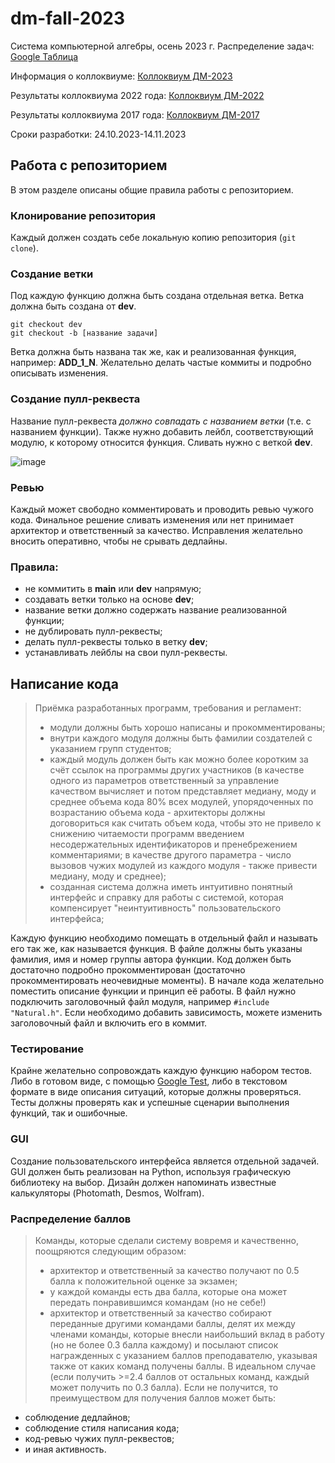 # dm-fall-2023
Система компьютерной алгебры, осень 2023 г.
Распределение задач: [Google Таблица](https://docs.google.com/spreadsheets/d/1mqQHPuXaIwAezNREHy1WPq97WdGk9A8vVeLzBteJ3eQ/)

Информация о коллоквиуме: [Коллоквиум ДМ-2023](https://docs.google.com/document/d/1Dv_6AIhxg_3ezu6VMcEnMpyfRzgym9l8PmE4ULGfjgM/)

Результаты коллоквиума 2022 года: [Коллоквиум ДМ-2022](https://docs.google.com/document/d/1wNbhlivYvZCxg-JJz-I_69-6fPLm8c_74a8Igy5ZSsk/)

Результаты коллоквиума 2017 года: [Коллоквиум ДМ-2017](https://docs.google.com/document/d/1P17zNI2rWxMxBM7WhqP5BTz1wLrHpEpLlYb_WarT-3U/)

Сроки разработки: 24.10.2023-14.11.2023

## Работа с репозиторием
В этом разделе описаны общие правила работы с репозиторием.

### Клонирование репозитория
Каждый должен создать себе локальную копию репозитория (`git clone`).

### Создание ветки
Под каждую функцию должна быть создана отдельная ветка. Ветка должна быть создана от **dev**.
```
git checkout dev
git checkout -b [название задачи]
```
Ветка должна быть названа так же, как и реализованная функция, например: **ADD_1_N**.
Желательно делать частые коммиты и подробно описывать изменения.

### Создание пулл-реквеста
Название пулл-реквеста _должно совпадать с названием ветки_ (т.е. с названием функции). Также нужно добавить лейбл, соответствующий модулю, к которому относится функция. Сливать нужно с веткой **dev**.

![image](https://github.com/spanwalla/dm-fall-2023/assets/33371858/51cd7e47-121e-4e8d-8491-67cfd2efbe15)

### Ревью
Каждый может свободно комментировать и проводить ревью чужого кода. Финальное решение сливать изменения или нет принимает архитектор и ответственный за качество. Исправления желательно вносить оперативно, чтобы не срывать дедлайны.

### Правила:
- не коммитить в **main** или **dev** напрямую;
- создавать ветки только на основе **dev**;
- название ветки должно содержать название реализованной функции;
- не дублировать пулл-реквесты;
- делать пулл-реквесты только в ветку **dev**;
- устанавливать лейблы на свои пулл-реквесты.

## Написание кода
> Приёмка разработанных программ, требования и регламент:
> - модули должны быть хорошо написаны и прокомментированы;
> - внутри каждого модуля должны быть фамилии создателей с указанием групп студентов;
> - каждый модуль должен быть как можно более коротким за счёт ссылок на программы других участников (в качестве одного из параметров ответственный за управление качеством вычисляет и потом представляет медиану, моду и среднее объема кода 80% всех модулей, упорядоченных по возрастанию объема кода - архитекторы должны договориться как считать объем кода, чтобы это не привело к снижению читаемости программ введением несодержательных идентификаторов и пренебрежением комментариями; в качестве другого параметра - число вызовов чужих модулей из каждого модуля - также привести медиану, моду и среднее);
> - созданная система должна иметь интуитивно понятный интерфейс и справку для работы с системой, которая компенсирует "неинтуитивность" пользовательского интерфейса;

Каждую функцию необходимо помещать в отдельный файл и называть его так же, как называется функция. В файле должны быть указаны фамилия, имя и номер группы автора функции.
Код должен быть достаточно подробно прокомментирован (достаточно прокомментировать неочевидные моменты). В начале кода желательно поместить описание функции и принцип её работы.
В файл нужно подключить заголовочный файл модуля, например `#include "Natural.h"`. Если необходимо добавить зависимость, можете изменить заголовочный файл и включить его в коммит.

### Тестирование
Крайне желательно сопровождать каждую функцию набором тестов. Либо в готовом виде, с помощью [Google Test](https://github.com/google/googletest), либо в текстовом формате в виде описания ситуаций, которые должны проверяться. Тесты должны проверять как и успешные сценарии выполнения функций, так и ошибочные.

### GUI
Создание пользовательского интерфейса является отдельной задачей. GUI должен быть реализован на Python, используя графическую библиотеку на выбор.
Дизайн должен напоминать известные калькуляторы (Photomath, Desmos, Wolfram).

### Распределение баллов
> Команды, которые сделали систему вовремя и качественно, поощряются следующим образом:
> - архитектор и ответственный за качество получают по 0.5 балла к положительной оценке за экзамен;
> - у каждой команды есть два балла, которые она может передать понравившимся командам (но не себе!)
> - архитектор и ответственный за качество собирают переданные другими командами баллы, делят их между членами команды, которые внесли наибольший вклад в работу (но не более 0.3 балла каждому) и посылают список награжденных с указанием баллов преподавателю, указывая также от каких команд получены баллы.
В идеальном случае (если получить >=2.4 баллов от остальных команд, каждый может получить по 0.3 балла). Если не получится, то преимуществом для получения баллов может быть:
- соблюдение дедлайнов;
- соблюдение стиля написания кода;
- код-ревью чужих пулл-реквестов;
- и иная активность.
